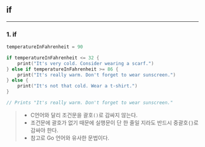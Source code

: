 ## if

---

### 1. if

```swift
temperatureInFahrenheit = 90

if temperatureInFahrenheit <= 32 {
    print("It's very cold. Consider wearing a scarf.")
} else if temperatureInFahrenheit >= 86 {
    print("It's really warm. Don't forget to wear sunscreen.")
} else {
    print("It's not that cold. Wear a t-shirt.")
}

// Prints "It's really warm. Don't forget to wear sunscreen."
```

> * C언어와 달리 조건문을 괄호`()`로 감싸지 않는다. 
> * 조건문에 괄호가 없기 때문에 실행문이 단 한 줄일 지라도 반드시 중괄호`{}`로 감싸야 한다.
> * 참고로 Go 언어와 유사한 문법이다.
